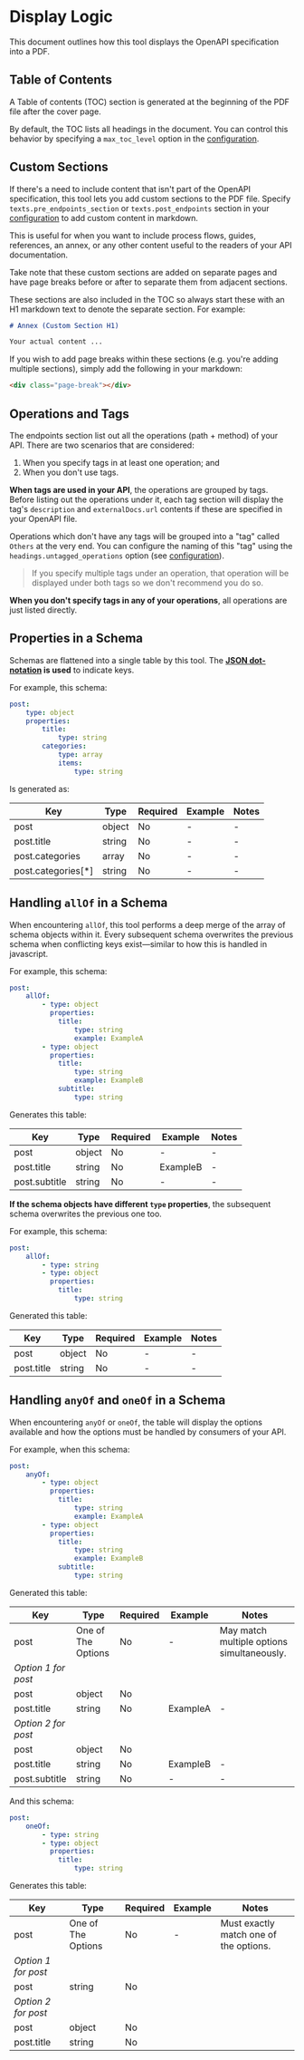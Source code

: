 # Display Logic

This document outlines how this tool displays the OpenAPI specification into a PDF.

## Table of Contents

A Table of contents (TOC) section is generated at the beginning of the PDF file after the cover page. 

By default, the TOC lists all headings in the document. You can control this behavior by specifying a `max_toc_level` option in the [configuration](./Configuration.md).

## Custom Sections

If there's a need to include content that isn't part of the OpenAPI specification, this tool lets you add custom sections to the PDF file. Specify `texts.pre_endpoints_section` or `texts.post_endpoints` section in your [configuration](./Configuration.md) to add custom content in markdown.

This is useful for when you want to include process flows, guides, references, an annex, or any other content useful to the readers of your API documentation.

Take note that these custom sections are added on separate pages and have page breaks before or after to separate them from adjacent sections.

These sections are also included in the TOC so always start these with an H1 markdown text to denote the separate section. For example: 

```markdown
# Annex (Custom Section H1)

Your actual content ...
```

If you wish to add page breaks within these sections (e.g. you're adding multiple sections), simply add the following in your markdown:

```markdown
<div class="page-break"></div>
```

## Operations and Tags

The endpoints section list out all the operations (path + method) of your API. There are two scenarios that are considered:
1. When you specify tags in at least one operation; and 
2. When you don't use tags.

**When tags are used in your API**, the operations are grouped by tags. Before listing out the operations under it, each tag section will display the tag's `description` and `externalDocs.url` contents if these are specified in your OpenAPI file. 

Operations which don't have any tags will be grouped into a "tag" called `Others` at the very end. You can configure the naming of this "tag" using the `headings.untagged_operations` option (see [configuration](./Configuration.md)).

> If you specify multiple tags under an operation, that operation will be displayed under both tags so we don't recommend you do so.

**When you don't specify tags in any of your operations**, all operations are just listed directly.

## Properties in a Schema

Schemas are flattened into a single table by this tool. The **[JSON dot-notation](https://docs.oracle.com/en/database/oracle/oracle-database/19/adjsn/simple-dot-notation-access-to-json-data.html) is used** to indicate keys.

For example, this schema:

```yaml
post:
    type: object
    properties:
        title:
            type: string
        categories:
            type: array
            items:
                type: string
```

Is generated as:

|Key|Type|Required|Example|Notes|
|-|-|-|-|-|
|post|object|No|-|-|
|post.title|string|No|-|-|
|post.categories|array|No|-|-|
|post.categories[*]|string|No|-|-|


## Handling `allOf` in a Schema

When encountering `allOf`, this tool performs a deep merge of the array of schema objects within it. Every subsequent schema overwrites the previous schema when conflicting keys exist—similar to how this is handled in javascript. 

For example, this schema:

```yaml
post:
    allOf:
        - type: object
          properties:
            title:
                type: string
                example: ExampleA
        - type: object
          properties:
            title:
                type: string
                example: ExampleB
            subtitle:
                type: string
```

Generates this table:

|Key|Type|Required|Example|Notes|
|-|-|-|-|-|
|post|object|No|-|-|
|post.title|string|No|ExampleB|-|
|post.subtitle|string|No|-|-|

**If the schema objects have different `type` properties**, the subsequent schema overwrites the previous one too.

For example, this schema:

```yaml
post:
    allOf:
        - type: string
        - type: object
          properties:
            title:
                type: string
```

Generated this table:

|Key|Type|Required|Example|Notes|
|-|-|-|-|-|
|post|object|No|-|-|
|post.title|string|No|-|-|

## Handling `anyOf` and `oneOf` in a Schema

When encountering `anyOf` or `oneOf`, the table will display the options available and how the options must be handled by consumers of your API.

For example, when this schema:

```yaml
post:
    anyOf:
        - type: object
          properties:
            title:
                type: string
                example: ExampleA
        - type: object
          properties:
            title:
                type: string
                example: ExampleB
            subtitle:
                type: string
```

Generated this table:

|Key|Type|Required|Example|Notes|
|-|-|-|-|-|
|post|One of The Options|No|-|May match multiple options simultaneously.|
|*Option 1 for post*|||||
|post|object|No|||
|post.title|string|No|ExampleA|-|
|*Option 2 for post*|||||
|post|object|No|||
|post.title|string|No|ExampleB|-|
|post.subtitle|string|No|-|-|

And this schema:

```yaml
post:
    oneOf:
        - type: string
        - type: object
          properties:
            title:
                type: string
```

Generates this table:

|Key|Type|Required|Example|Notes|
|-|-|-|-|-|
|post|One of The Options|No|-|Must exactly match one of the options.|
|*Option 1 for post*|||||
|post|string|No|||
|*Option 2 for post*|||||
|post|object|No|||
|post.title|string|No|||






